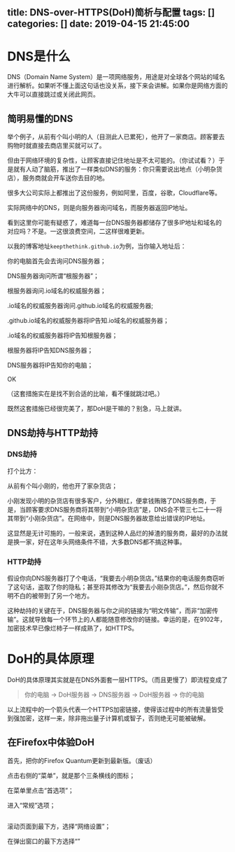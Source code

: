 title: DNS-over-HTTPS(DoH)简析与配置
tags: []
categories: []
date: 2019-04-15 21:45:00
---
# DNS是什么

DNS（Domain Name System）是一项网络服务，用途是对全球各个网站的域名进行解析。如果听不懂上面这句话也没关系，接下来会讲解。如果你是网络方面的大牛可以直接跳过或关闭此网页。

## 简明易懂的DNS

举个例子，从前有个叫小明的人（目测此人已累死），他开了一家商店。顾客要去购物时就直接去商店里买就可以了。

但由于网络环境的复杂性，让顾客直接记住地址是不太可能的。（你试试看？）于是就有人动了脑筋，推出了一样类似DNS的服务：你只需要说出地点（小明杂货店），服务商就会开车送你去目的地。

很多大公司实际上都推出了这份服务，例如阿里，百度，谷歌，Cloudflare等。

实际网络中的DNS，则是向服务器询问域名，而服务器返回IP地址。

看到这里你可能有疑惑了，难道每一台DNS服务器都储存了很多IP地址和域名的对应吗？不是。一这很浪费空间，二这样很难更新。

以我的博客地址`keepthethink.github.io`为例，当你输入地址后：

你的电脑首先会去询问DNS服务器；

DNS服务器询问所谓“根服务器”；

根服务器询问.io域名的权威服务器；

.io域名的权威服务器询问.github.io域名的权威服务器;

.github.io域名的权威服务器将IP告知.io域名的权威服务器；

.io域名的权威服务器将IP告知根服务器；

根服务器将IP告知DNS服务器；

DNS服务器将IP告知你的电脑；

OK

（这套措施实在是找不到合适的比喻，看不懂就跳过吧。）

既然这套措施已经很完美了，那DoH是干嘛的？别急，马上就讲。

## DNS劫持与HTTP劫持

### DNS劫持

打个比方：

从前有个叫小刚的，他也开了家杂货店；

小刚发现小明的杂货店有很多客户，分外眼红，便拿钱贿赂了DNS服务商，于是，当顾客要求DNS服务商将其带到“小明杂货店”是，DNS会不管三七二十一将其带到“小刚杂货店”。在网络中，则是DNS服务器故意给出错误的IP地址。

这显然是无计可施的，一般来说，遇到这种人品烂的掉渣的服务商，最好的办法就是换一家，好在这年头网络条件不错，大多数DNS都不搞这种事。

### HTTP劫持

假设你向DNS服务器打了个电话，“我要去小明杂货店。”结果你的电话服务商窃听了这句话，盗取了你的隐私；甚至将其修改为“我要去小刚杂货店。”，然后你就不明不白的被带到了另一个地方。

这种劫持的关键在于，DNS服务器与你之间的链接为“明文传输”，而非“加密传输”。这就导致每一个环节上的人都能随意修改你的链接。幸运的是，在9102年，加密技术早已像烂柿子一样成熟了，如HTTPS。

# DoH的具体原理

DoH的具体原理其实就是在DNS外面套一层HTTPS。（而且更慢了）即流程变成了

> 你的电脑 -> DoH服务器 -> DNS服务器 -> DoH服务器 -> 你的电脑

以上流程中的一个箭头代表一个HTTPS加密链接，使得该过程中的所有流量皆受到强加密，这样一来，除非拖出量子计算机或智子，否则绝无可能被破解。

## 在Firefox中体验DoH

首先，把你的Firefox Quantum更新到最新版。（废话）

点击右侧的“菜单”，就是那个三条横线的图标；

在菜单里点击“首选项”；

进入“常规”选项；

![]()

滚动页面到最下方，选择“网络设置”；

在弹出窗口的最下方选择“”